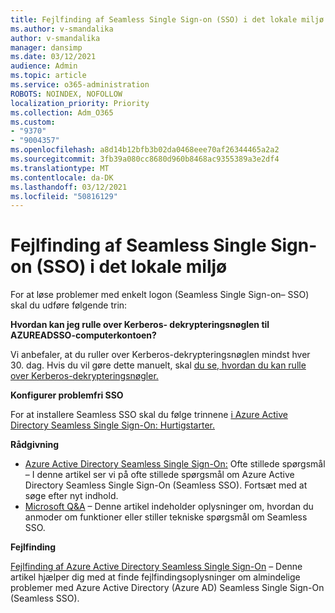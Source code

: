 ```yaml
---
title: Fejlfinding af Seamless Single Sign-on (SSO) i det lokale miljø
ms.author: v-smandalika
author: v-smandalika
manager: dansimp
ms.date: 03/12/2021
audience: Admin
ms.topic: article
ms.service: o365-administration
ROBOTS: NOINDEX, NOFOLLOW
localization_priority: Priority
ms.collection: Adm_O365
ms.custom:
- "9370"
- "9004357"
ms.openlocfilehash: a8d14b12bfb3b02da0468eee70af26344465a2a2
ms.sourcegitcommit: 3fb39a080cc8680d960b8468ac9355389a3e2df4
ms.translationtype: MT
ms.contentlocale: da-DK
ms.lasthandoff: 03/12/2021
ms.locfileid: "50816129"
---
```

# <a name="troubleshoot-seamless-single-sign-on-sso-for-on-premises"></a>Fejlfinding af Seamless Single Sign-on (SSO) i det lokale miljø

For at løse problemer med enkelt logon (Seamless Single Sign-on– SSO) skal du udføre følgende trin:

**Hvordan kan jeg rulle over Kerberos- dekrypteringsnøglen til AZUREADSSO-computerkontoen?**

Vi anbefaler, at du ruller over Kerberos-dekrypteringsnøglen mindst hver 30. dag. Hvis du vil gøre dette manuelt, skal [du se, hvordan du kan rulle over Kerberos-dekrypteringsnøgler.](https://docs.microsoft.com/azure/active-directory/hybrid/how-to-connect-sso-faq#)

**Konfigurer problemfri SSO**

For at installere Seamless SSO skal du følge trinnene [i Azure Active Directory Seamless Single Sign-On: Hurtigstarter.](https://docs.microsoft.com/azure/active-directory/hybrid/how-to-connect-sso-quick-start#step-5-roll-over-keys)

**Rådgivning**

- [Azure Active Directory Seamless Single Sign-On:](https://docs.microsoft.com/azure/active-directory/hybrid/how-to-connect-sso-faq) Ofte stillede spørgsmål – I denne artikel ser vi på ofte stillede spørgsmål om Azure Active Directory Seamless Single Sign-On (Seamless SSO). Fortsæt med at søge efter nyt indhold.
- [Microsoft Q&A](https://docs.microsoft.com/answers/topics/azure-ad-single-sign-on.html) – Denne artikel indeholder oplysninger om, hvordan du anmoder om funktioner eller stiller tekniske spørgsmål om Seamless SSO.

**Fejlfinding**

[Fejlfinding af Azure Active Directory Seamless Single Sign-On](https://docs.microsoft.com/azure/active-directory/hybrid/tshoot-connect-sso) – Denne artikel hjælper dig med at finde fejlfindingsoplysninger om almindelige problemer med Azure Active Directory (Azure AD) Seamless Single Sign-On (Seamless SSO).







